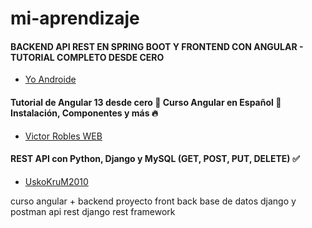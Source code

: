 # mi-aprendizaje

#### BACKEND API REST EN SPRING BOOT Y FRONTEND CON ANGULAR - TUTORIAL COMPLETO DESDE CERO
  * [Yo Androide](https://www.youtube.com/watch?v=hIE_uZy9Vpw) 

#### Tutorial de Angular 13 desde cero 📕 Curso Angular en Español 🔺 Instalación, Componentes y más 🔥
  * [Victor Robles WEB](https://www.youtube.com/watch?v=kqYuyACFVkE) 


#### REST API con Python, Django y MySQL (GET, POST, PUT, DELETE) ✅
  * [UskoKruM2010](https://www.youtube.com/watch?v=hL52_nB5QSw) 


curso angular + backend
proyecto front back base de datos
django y postman
api rest django rest framework
